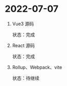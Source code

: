 # 2022-07-07

1. Vue3 源码 

    状态：完成

2. React 源码
    
    状态：完成
3. Rollup、Webpack、vite 

    状态：待继续
